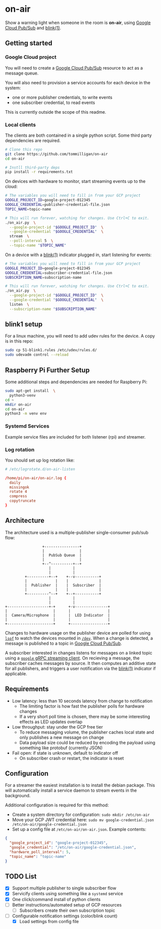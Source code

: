 # on-air

Show a warning light when someone in the room is **on-air**, using [Google Cloud Pub/Sub](https://cloud.google.com/pubsub) and [blink(1)](https://blink1.thingm.com/).

## Getting started

### Google Cloud project

You will need to create a [Google Cloud Pub/Sub](https://cloud.google.com/pubsub) resource to act as a message queue.

You will also need to provision a service accounts for each device in the system:

- one or more publisher credentials, to write events
- one subscriber credential, to read events

This is currently outside the scope of this readme.

### Local clients

The clients are both contained in a single python script. Some third party dependencies are required.

```bash
# Clone this repo
git clone https://github.com/tommilligan/on-air
cd on-air

# Instll third-party deps
pip install -r requirements.txt
```

On devices with hardware to monitor, start streaming events up to the cloud:

```bash
# The variables you will need to fill in from your GCP project
GOOGLE_PROJECT_ID=google-project-012345
GOOGLE_CREDENTIAL=publisher-credential-file.json
TOPIC_NAME=topic-name

# This will run forever, watching for changes. Use Ctrl+C to exit.
./on_air.py  \
  --google-project-id "$GOOGLE_PROJECT_ID"  \
  --google-credential "$GOOGLE_CREDENTIAL"  \
  stream  \
  --poll-interval 5  \
  --topic-name "$TOPIC_NAME"
```

On a device with a [blink(1)](https://blink1.thingm.com/) indicator plugged in, start listening for events:

```bash
# The variables you will need to fill in from your GCP project
GOOGLE_PROJECT_ID=google-project-012345
GOOGLE_CREDENTIAL=subscriber-credential-file.json
SUBSCRIPTION_NAME=subscription-name

# This will run forever, watching for changes. Use Ctrl+C to exit.
./on_air.py  \
  --google-project-id "$GOOGLE_PROJECT_ID"  \
  --google-credential "$GOOGLE_CREDENTIAL"  \
  listen  \
  --subscription-name "$SUBSCRIPTION_NAME"
```

## blink1 setup

For a linux machine, you will need to add udev rules for the device. A copy is in this repo:

```bash
sudo cp 51-blink1.rules /etc/udev/rules.d/
sudo udevadm control --reload
```

## Raspberry Pi Further Setup

Some additional steps and dependencies are needed for Raspberry Pi:

```bash
sudo apt-get install  \
  python3-venv
cd ~
mkdir on-air
cd on-air
python3 -m venv env
```

### Systemd Services

Example service files are included for both listener (rpi) and streamer.

### Log rotation

You should set up log rotation like:

```conf
# /etc/logrotate.d/on-air-listen

/home/pi/on-air/on-air.log {
  daily
  missingok
  rotate 4
  compress
  copytruncate
}
```

## Architecture

The architecture used is a multiple-publisher single-consumer pub/sub flow:

```
                 +----------------+
                 |                |
                 |  PubSub Queue  |
                 |                |
                 +--^----------+--+
                    |          |
                    |          |
         +----------+--+    +--v-----------+
         |             |    |              |
         |  Publisher  |    |  Subscriber  |
         |             |    |              |
         +----------^--+    +--+-----------+
                    |          |
                    |          |
+-------------------+-+      +-v---------------+
|                     |      |                 |
|  Camera/Microphone  |      |  LED Indicator  |
|                     |      |                 |
+---------------------+      +-----------------+
```

Changes to hardware usage on the publisher device are polled for using [`lsof`](https://man7.org/linux/man-pages/man8/lsof.8.html) to watch the devices mounted in [`/dev`](https://tldp.org/LDP/Linux-Filesystem-Hierarchy/html/dev.html).
When a change is detected, a message is published to a topic in [Google Cloud Pub/Sub](https://cloud.google.com/pubsub).

A subscriber interested in changes listens for messages on a linked topic using a [`google` gRPC streaming client](https://github.com/googleapis/python-pubsub).
On recieving a message, the subscriber caches messages by source. It then computes an additive state for all publishers, and triggers a user notification via the [blink(1)](https://blink1.thingm.com/) indicator if applicable.

## Requirements

- Low latency: less than 10 seconds latency from change to notification
  - The limiting factor is how fast the publisher polls for hardware changes
  - If a very short poll time is chosen, there may be some interesting effects as LED updates overlap
- Low throughput: stay under the GCP free tier
  - To reduce messaging volume, the publisher caches local state and only publishes a new message on change
  - Data payload size could be reduced by encoding the payload using something like protobuf (currently JSON)
- Fail open: if state is unknown, default to indicator off
  - On subscriber crash or restart, the indicator is reset

## Configuration

For a streamer the easiest installation is to install the debian package. This will automatically install a service daemon to stream events in the background.

Additional configuration is required for this method:

- Create a system directory for configuration: `sudo mkdir /etc/on-air`
- Move your GCP JWT credential here: `sudo mv google-credential.json /etc/on-air/google-credential.json`
- Set up a config file at `/etc/on-air/on-air.json`. Example contents:

```json
{
  "google_project_id": "google-project-012345",
  "google_credential": "/etc/on-air/google-credential.json",
  "hardware_poll_interval": 5,
  "topic_name": "topic-name"
}
```

## TODO List

- [x] Support multiple publisher to single subscriber flow
- [x] Servicify clients using something like a `systemd` service
- [x] One click/command install of python clients
- [ ] Better instructions/automated setup of GCP resources
  - [ ] Subscribers create their own subscription topic
- [ ] Configurable notification settings (color/blink count)
  - [x] Load settings from config file
